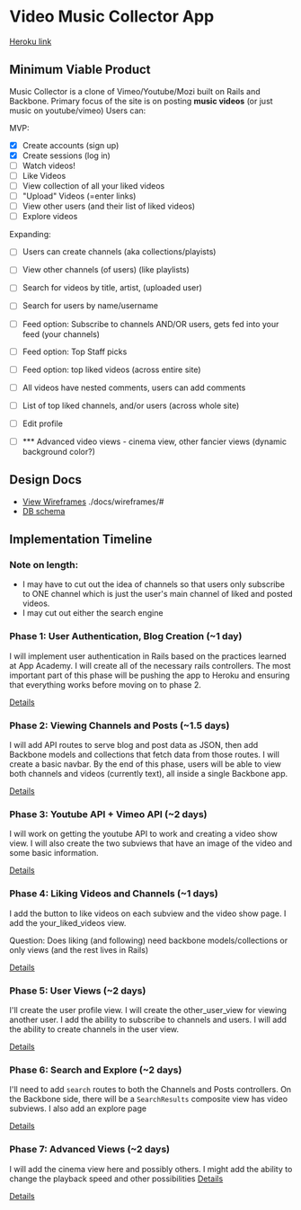 # Video Music Collector App

[Heroku link][heroku]

[heroku]: TBD

## Minimum Viable Product
Music Collector is a clone of Vimeo/Youtube/Mozi built on Rails and Backbone.
Primary focus of the site is on posting **music videos** (or just music on youtube/vimeo)
Users can:

<!-- This is a Markdown checklist. Use it to keep track of your progress! -->

MVP:
- [x] Create accounts (sign up)
- [x] Create sessions (log in)
- [ ] Watch videos!
- [ ] Like Videos
- [ ] View collection of all your liked videos
- [ ] "Upload" Videos (=enter links)
- [ ] View other users (and their list of liked videos)
- [ ] Explore videos

Expanding:

- [ ] Users can create channels (aka collections/playists)
- [ ] View other channels (of users) (like playlists)
- [ ] Search for videos by title, artist, (uploaded user)
- [ ] Search for users by name/username
- [ ] Feed option: Subscribe to channels AND/OR users, gets fed into your feed (your channels)
- [ ] Feed option: Top Staff picks
- [ ] Feed option: top liked videos (across entire site)
- [ ] All videos have nested comments, users can add comments
- [ ] List of top liked channels, and/or users (across whole site)
- [ ] Edit profile
- [ ] *** Advanced video views - cinema view, other fancier views (dynamic background color?)


## Design Docs
* [View Wireframes][views] ./docs/wireframes/#
* [DB schema][schema]

[views]: ./docs/views.md
[schema]: ./docs/schema.md

## Implementation Timeline

### Note on length:
* I may have to cut out the idea of channels so that users only subscribe to ONE channel
which is just the user's main channel of liked and posted videos.
* I may cut out either the search engine

### Phase 1: User Authentication, Blog Creation (~1 day)
I will implement user authentication in Rails based on the practices learned at
App Academy. I will create all of the necessary rails controllers.
The most important part of this phase will
be pushing the app to Heroku and ensuring that everything works before moving on
to phase 2.

[Details][phase-one]

### Phase 2: Viewing Channels and Posts (~1.5 days)
I will add API routes to serve blog and post data as JSON, then add Backbone
models and collections that fetch data from those routes. I will create a
basic navbar. By the end of this
phase, users will be able to view both channels and videos
(currently text), all inside a single Backbone app.

[Details][phase-two]

### Phase 3: Youtube API + Vimeo API (~2 days)
I will work on getting the youtube API to work and creating a video show view.
I will also create the two subviews that have an image of the video and some
basic information.

[Details][phase-three]

### Phase 4: Liking Videos and Channels (~1 days)
I add the button to like videos on each subview and the video show page.
I add the your_liked_videos view.

Question: Does liking (and following) need backbone models/collections
or only views (and the rest lives in Rails)

[Details][phase-four]


### Phase 5: User Views (~2 days)
I'll create the user profile view. I will create the other_user_view for
viewing another user. I add the ability to subscribe to channels and users.
I will add the ability to create channels in the user view.

[Details][phase-five]

### Phase 6: Search and Explore (~2 days)
I'll need to add `search` routes to both the Channels and Posts controllers. On the
Backbone side, there will be a `SearchResults` composite view has video
subviews. I also add an explore page

[Details][phase-six]

### Phase 7: Advanced Views (~2 days)
I will add the cinema view here and possibly others.
I might add the ability to change the playback speed and other possibilities
[Details][phase-seven]


[Details][phase-seven]



[phase-one]: ./docs/phases/phase1.md
[phase-two]: ./docs/phases/phase2.md
[phase-three]: ./docs/phases/phase3.md
[phase-four]: ./docs/phases/phase4.md
[phase-five]: ./docs/phases/phase5.md
[phase-six]: ./docs/phases/phase6.md
[phase-seven]: ./docs/phases/phase7.md
